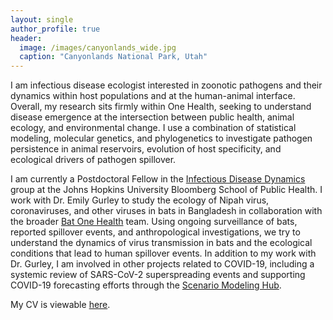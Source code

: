 ```yaml
---
layout: single
author_profile: true
header:
  image: /images/canyonlands_wide.jpg
  caption: "Canyonlands National Park, Utah"
---
```


I am infectious disease ecologist interested in zoonotic pathogens and their dynamics within host populations and at the human-animal interface. Overall, my research sits firmly within One Health, seeking to understand disease emergence at the intersection between public health, animal ecology, and environmental change. I use a combination of statistical modeling, molecular genetics, and phylogenetics to investigate pathogen persistence in animal reservoirs, evolution of host specificity, and ecological drivers of pathogen spillover.

I am currently a Postdoctoral Fellow in the [Infectious Disease Dynamics](http://www.iddynamics.jhsph.edu/) group at the Johns Hopkins University Bloomberg School of Public Health. I work with Dr. Emily Gurley to study the ecology of Nipah virus, coronaviruses, and other viruses in bats in Bangladesh in collaboration with the broader [Bat One Health](https://batonehealth.org/) team. Using ongoing surveillance of bats, reported spillover events, and anthropological investigations, we try to understand the dynamics of virus transmission in bats and the ecological conditions that lead to human spillover events. In addition to my work with Dr. Gurley, I am involved in other projects related to COVID-19, including a systemic review of SARS-CoV-2 superspreading events and supporting COVID-19 forecasting efforts through the [Scenario Modeling Hub](https://covid19scenariomodelinghub.org/).

My CV is viewable [here](http://clifmckee.github.io/files/McKee-CV.pdf).